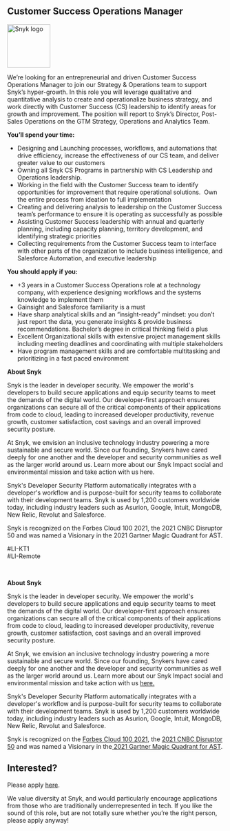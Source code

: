 Customer Success Operations Manager
---

<img src="https://res.cloudinary.com/snyk/image/upload/v1537345894/press-kit/brand/logo-black.png" width="100" alt="Snyk logo" />

<p><span style="font-weight: 400;">We’re looking for an entrepreneurial and driven Customer Success Operations Manager to join our Strategy &amp; Operations team to support Snyk’s hyper-growth. In this role you will </span><span style="font-weight: 400;">leverage qualitative and quantitative analysis to create and operationalize business strategy, and work directly with Customer Success (CS) leadership to identify areas for growth and improvement. </span><span style="font-weight: 400;">The position will report to Snyk’s Director, Post-Sales Operations on the GTM Strategy, Operations and Analytics Team.</span></p>
<p><strong>You’ll spend your time:</strong></p>
<ul>
<li style="font-weight: 400;"><span style="font-weight: 400;">Designing and Launching processes, workflows, and automations that drive efficiency, increase the effectiveness of our CS team, and deliver greater value to our customers</span></li>
<li style="font-weight: 400;"><span style="font-weight: 400;">Owning all Snyk CS Programs in partnership with CS Leadership and Operations leadership.</span></li>
<li style="font-weight: 400;"><span style="font-weight: 400;">Working in the field with the Customer Success team to identify opportunities for improvement that require operational solutions.&nbsp; Own the entire process from ideation to full implementation</span></li>
<li style="font-weight: 400;"><span style="font-weight: 400;">Creating and delivering analysis to leadership on the Customer Success team’s performance to ensure it is operating as successfully as possible</span></li>
<li style="font-weight: 400;"><span style="font-weight: 400;">Assisting Customer Success leadership with annual and quarterly planning, including capacity planning, territory development, and identifying strategic priorities&nbsp;</span></li>
<li style="font-weight: 400;"><span style="font-weight: 400;">Collecting requirements from the Customer Success team to interface with other parts of the organization to include business intelligence, and Salesforce Automation, and executive leadership</span></li>
</ul>
<p><strong>You should apply if you:</strong></p>
<ul>
<li style="font-weight: 400;"><span style="font-weight: 400;">+3 years in a Customer Success Operations role at a technology company, with experience designing workflows and the systems knowledge to implement them</span></li>
<li style="font-weight: 400;"><span style="font-weight: 400;">Gainsight and Salesforce familiarity is a must</span></li>
<li style="font-weight: 400;"><span style="font-weight: 400;">Have sharp analytical skills and an “insight-ready” mindset: you don’t just report the data, you generate insights &amp; provide business recommendations. Bachelor’s degree in critical thinking field a plus&nbsp;</span></li>
<li style="font-weight: 400;"><span style="font-weight: 400;">Excellent Organizational skills with extensive project management skills including meeting deadlines and coordinating with multiple stakeholders</span></li>
<li style="font-weight: 400;"><span style="font-weight: 400;">Have program management skills and are comfortable multitasking and prioritizing in a fast paced environment</span></li>
</ul>
<p><strong>About Snyk</strong></p>
<p><span style="font-weight: 400;">Snyk is the leader in developer security. We empower the world's developers to build secure applications and equip security teams to meet the demands of the digital world. Our developer-first approach ensures organizations can secure all of the critical components of their applications from code to cloud, leading to increased developer productivity, revenue growth, customer satisfaction, cost savings and an overall improved security posture.</span></p>
<p><span style="font-weight: 400;">At Snyk, we envision an inclusive technology industry powering a more sustainable and secure world. Since our founding, Snykers have cared deeply for one another and the developer and security communities as well as the larger world around us. Learn more about our Snyk Impact social and environmental mission and take action with us here.</span></p>
<p><span style="font-weight: 400;">Snyk's Developer Security Platform automatically integrates with a developer's workflow and is purpose-built for security teams to collaborate with their development teams. Snyk is used by 1,200 customers worldwide today, including industry leaders such as Asurion, Google, Intuit, MongoDB, New Relic, Revolut and Salesforce.</span></p>
<p><span style="font-weight: 400;">Snyk is recognized on the Forbes Cloud 100 2021, the 2021 CNBC Disruptor 50 and was named a Visionary in the 2021 Gartner Magic Quadrant for AST.</span></p>
<p>#LI-KT1<br>#LI-Remote</p>
<p>&nbsp;</p><div class="content-conclusion"><p><strong>About Snyk</strong></p>
<p><span style="font-weight: 400;">Snyk is the leader in developer security. We empower the world's developers to build secure applications and equip security teams to meet the demands of the digital world. Our developer-first approach ensures organizations can secure all of the critical components of their applications from code to cloud, leading to increased developer productivity, revenue growth, customer satisfaction, cost savings and an overall improved security posture.&nbsp;</span></p>
<p><span style="font-weight: 400;">At Snyk, we envision an inclusive technology industry powering a more sustainable and secure world.</span> <span style="font-weight: 400;">Since our founding, Snykers have cared deeply for one another and the developer and security communities as well as the larger world around us. Learn more about our Snyk Impact social and environmental mission and take action with us </span><a href="https://snyk.io/about/snyk-impact/"><span style="font-weight: 400;">here.</span></a></p>
<p><span style="font-weight: 400;">Snyk's Developer Security Platform automatically integrates with a developer's workflow and is purpose-built for security teams to collaborate with their development teams. Snyk is used by 1,200 customers worldwide today, including industry leaders such as Asurion, Google, Intuit, MongoDB, New Relic, Revolut and Salesforce.</span></p>
<p><span style="font-weight: 400;">Snyk is recognized on the </span><a href="https://www.forbes.com/cloud100/#6f24b5ba5f94"><span style="font-weight: 400;">Forbes Cloud 100 2021</span></a><span style="font-weight: 400;">, the </span><a href="https://www.cnbc.com/2021/05/25/these-are-the-2021-cnbc-disruptor-50-companies.html"><span style="font-weight: 400;">2021 CNBC Disruptor 50</span></a><span style="font-weight: 400;"> and was named a Visionary in the</span><a href="https://snyk.io/blog/snyk-visionary-2021-gartner-magic-quadrant-for-ast/"><span style="font-weight: 400;"> 2021 Gartner Magic Quadrant for AST</span></a><span style="font-weight: 400;">.</span></p></div>

Interested?
---

Please apply [here](https://boards.greenhouse.io/snyk/jobs/5817015002#app).

We value diversity at Snyk, and would particularly encourage applications from those who are traditionally underrepresented in tech.
If you like the sound of this role, but are not totally sure whether you’re the right person, please apply anyway!
